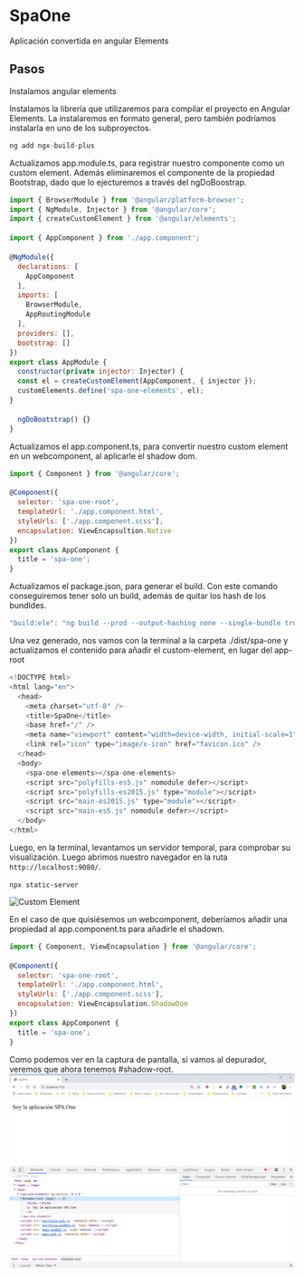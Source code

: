# SpaOne

Aplicación convertida en angular Elements

## Pasos

Instalamos angular elements

Instalamos la librería que utilizaremos para compilar el proyecto en Angular Elements. La instalaremos en formato general, pero también podríamos instalarla en uno de los subproyectos.

```js
ng add ngx-build-plus
```

Actualizamos app.module.ts, para registrar nuestro componente como un custom element. Además eliminaremos el componente de la propiedad Bootstrap, dado que lo ejecturemos a través del ngDoBoostrap.

```js
import { BrowserModule } from '@angular/platform-browser';
import { NgModule, Injector } from '@angular/core';
import { createCustomElement } from '@angular/elements';

import { AppComponent } from './app.component';

@NgModule({
  declarations: [
    AppComponent
  ],
  imports: [
    BrowserModule,
    AppRoutingModule
  ],
  providers: [],
  bootstrap: []
})
export class AppModule {
  constructor(private injector: Injector) {
  const el = createCustomElement(AppComponent, { injector });
  customElements.define('spa-one-elements', el);
}

  ngDoBootstrap() {}
}
```

Actualizamos el app.component.ts, para convertir nuestro custom element en un webcomponent, al aplicarle el shadow dom.

```js
import { Component } from '@angular/core';

@Component({
  selector: 'spa-one-root',
  templateUrl: './app.component.html',
  styleUrls: ['./app.component.scss'],
  encapsulation: ViewEncapsultion.Native
})
export class AppComponent {
  title = 'spa-one';
}
```

Actualizamos el package.json, para generar el build. Con este comando conseguiremos tener solo un build, además de quitar los hash de los bundldes.

```js
"build:ele": "ng build --prod --output-hashing none --single-bundle true",
```

Una vez generado, nos vamos con la terminal a la carpeta ./dist/spa-one y actualizamos el contenido para añadir el custom-element, en lugar del app-root

```js
<!DOCTYPE html>
<html lang="en">
  <head>
    <meta charset="utf-8" />
    <title>SpaOne</title>
    <base href="/" />
    <meta name="viewport" content="width=device-width, initial-scale=1" />
    <link rel="icon" type="image/x-icon" href="favicon.ico" />
  </head>
  <body>
    <spa-one-elements></spa-one-elements>
    <script src="polyfills-es5.js" nomodule defer></script>
    <script src="polyfills-es2015.js" type="module"></script>
    <script src="main-es2015.js" type="module"></script>
    <script src="main-es5.js" nomodule defer></script>
  </body>
</html>
```

Luego, en la terminal, levantamos un servidor temporal, para comprobar su visualización. Luego abrimos nuestro navegador en la ruta ```http://localhost:9080/```.

```npx static-server```

![Custom Element](./readme/custom-element.png)

En el caso de que quisiésemos un webcomponent, deberíamos añadir una propiedad al app.component.ts para añadirle el shadown.

```js
import { Component, ViewEncapsulation } from '@angular/core';

@Component({
  selector: 'spa-one-root',
  templateUrl: './app.component.html',
  styleUrls: ['./app.component.scss'],
  encapsulation: ViewEncapsulation.ShadowDom
})
export class AppComponent {
  title = 'spa-one';
}

```

Como podemos ver en la captura de pantalla, si vamos al depurador, veremos que ahora tenemos #shadow-root.
![Webcomponent](./readme/webcomponent.png)

